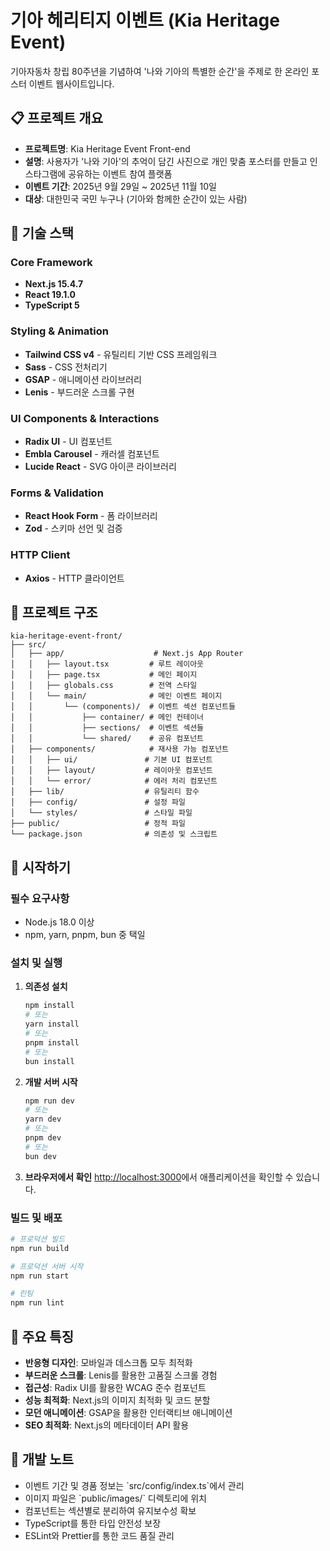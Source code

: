 # 기아 헤리티지 이벤트 (Kia Heritage Event)

기아자동차 창립 80주년을 기념하여 '나와 기아의 특별한 순간'을 주제로 한 온라인 포스터 이벤트 웹사이트입니다.

## 📋 프로젝트 개요

- **프로젝트명**: Kia Heritage Event Front-end
- **설명**: 사용자가 '나와 기아'의 추억이 담긴 사진으로 개인 맞춤 포스터를 만들고 인스타그램에 공유하는 이벤트 참여 플랫폼
- **이벤트 기간**: 2025년 9월 29일 ~ 2025년 11월 10일
- **대상**: 대한민국 국민 누구나 (기아와 함께한 순간이 있는 사람)

## 🚀 기술 스택

### Core Framework

- **Next.js 15.4.7**
- **React 19.1.0**
- **TypeScript 5**

### Styling & Animation

- **Tailwind CSS v4** - 유틸리티 기반 CSS 프레임워크
- **Sass** - CSS 전처리기
- **GSAP** - 애니메이션 라이브러리
- **Lenis** - 부드러운 스크롤 구현

### UI Components & Interactions

- **Radix UI** - UI 컴포넌트
- **Embla Carousel** - 캐러셀 컴포넌트
- **Lucide React** - SVG 아이콘 라이브러리

### Forms & Validation

- **React Hook Form** - 폼 라이브러리
- **Zod** - 스키마 선언 및 검증

### HTTP Client

- **Axios** - HTTP 클라이언트

## 📁 프로젝트 구조

```
kia-heritage-event-front/
├── src/
│   ├── app/                    # Next.js App Router
│   │   ├── layout.tsx         # 루트 레이아웃
│   │   ├── page.tsx           # 메인 페이지
│   │   ├── globals.css        # 전역 스타일
│   │   └── main/              # 메인 이벤트 페이지
│   │       └── (components)/  # 이벤트 섹션 컴포넌트들
│   │           ├── container/ # 메인 컨테이너
│   │           ├── sections/  # 이벤트 섹션들
│   │           └── shared/    # 공유 컴포넌트
│   ├── components/            # 재사용 가능 컴포넌트
│   │   ├── ui/               # 기본 UI 컴포넌트
│   │   ├── layout/           # 레이아웃 컴포넌트
│   │   └── error/            # 에러 처리 컴포넌트
│   ├── lib/                  # 유틸리티 함수
│   ├── config/               # 설정 파일
│   └── styles/               # 스타일 파일
├── public/                   # 정적 파일
└── package.json              # 의존성 및 스크립트
```

## 🚀 시작하기

### 필수 요구사항

- Node.js 18.0 이상
- npm, yarn, pnpm, bun 중 택일

### 설치 및 실행

1. **의존성 설치**

   ```bash
   npm install
   # 또는
   yarn install
   # 또는
   pnpm install
   # 또는
   bun install
   ```

2. **개발 서버 시작**

   ```bash
   npm run dev
   # 또는
   yarn dev
   # 또는
   pnpm dev
   # 또는
   bun dev
   ```

3. **브라우저에서 확인**
   [http://localhost:3000](http://localhost:3000)에서 애플리케이션을 확인할 수 있습니다.

### 빌드 및 배포

```bash
# 프로덕션 빌드
npm run build

# 프로덕션 서버 시작
npm run start

# 린팅
npm run lint
```

## 🎨 주요 특징

- **반응형 디자인**: 모바일과 데스크톱 모두 최적화
- **부드러운 스크롤**: Lenis를 활용한 고품질 스크롤 경험
- **접근성**: Radix UI를 활용한 WCAG 준수 컴포넌트
- **성능 최적화**: Next.js의 이미지 최적화 및 코드 분할
- **모던 애니메이션**: GSAP을 활용한 인터랙티브 애니메이션
- **SEO 최적화**: Next.js의 메타데이터 API 활용

## 📝 개발 노트

- 이벤트 기간 및 경품 정보는 \`src/config/index.ts\`에서 관리
- 이미지 파일은 \`public/images/\` 디렉토리에 위치
- 컴포넌트는 섹션별로 분리하여 유지보수성 확보
- TypeScript를 통한 타입 안전성 보장
- ESLint와 Prettier를 통한 코드 품질 관리
